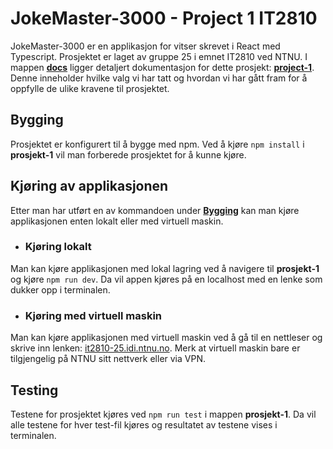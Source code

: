 # JokeMaster-3000 - Project 1 IT2810

JokeMaster-3000 er en applikasjon for vitser skrevet i React med Typescript. Prosjektet er laget av gruppe 25 i emnet IT2810 ved NTNU. I mappen **[docs](docs)** ligger detaljert dokumentasjon for dette prosjekt: **[project-1](docs/project-1.md)**. Denne inneholder hvilke valg vi har tatt og hvordan vi har gått fram for å oppfylle de ulike kravene til prosjektet.

## Bygging

Prosjektet er konfigurert til å bygge med npm. Ved å kjøre `npm install` i **prosjekt-1** vil man forberede prosjektet for å kunne kjøre.

## Kjøring av applikasjonen

Etter man har utført en av kommandoen under **[Bygging](readme.md#bygging)** kan man kjøre applikasjonen enten lokalt eller med virtuell maskin. 

- ### Kjøring lokalt

Man kan kjøre applikasjonen med lokal lagring ved å navigere til **prosjekt-1** og kjøre `npm run dev`. Da vil appen kjøres på en localhost med en lenke som dukker opp i terminalen.

- ### Kjøring med virtuell maskin

Man kan kjøre applikasjonen med virtuell maskin ved å gå til en nettleser og skrive inn lenken: [it2810-25.idi.ntnu.no](http://it2810-25.idi.ntnu.no/project1/). Merk at virtuell maskin bare er tilgjengelig på NTNU sitt nettverk eller via VPN.

## Testing

Testene for prosjektet kjøres ved `npm run test` i mappen **prosjekt-1**. Da vil alle testene for hver test-fil kjøres og resultatet av testene vises i terminalen.